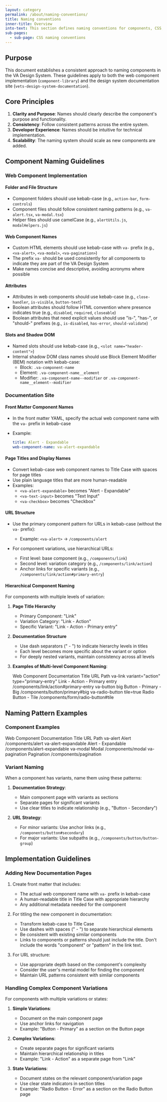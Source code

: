 ```yaml
---
layout: category
permalink: /about/naming-conventions/
title: Naming conventions
inner-title: Overview
into-text: This section defines naming conventions for components, CSS, and other parts of the VA Design System. 
sub-pages:
  - sub-page: CSS naming conventions
---
```


## Purpose

This document establishes a consistent approach to naming components in the VA Design System. These guidelines apply to both the web component implementation (`component-library`) and the design system documentation site (`vets-design-system-documentation`).

## Core Principles

1. **Clarity and Purpose**: Names should clearly describe the component's purpose and functionality.
2. **Consistency**: Follow consistent patterns across the entire system.
3. **Developer Experience**: Names should be intuitive for technical implementation.
4. **Scalability**: The naming system should scale as new components are added.

## Component Naming Guidelines

### Web Component Implementation

#### Folder and File Structure

- Component folders should use kebab-case (e.g., `action-bar`, `form-controls`)
- Component files should follow consistent naming patterns (e.g., `va-alert.tsx`, `va-modal.tsx`)
- Helper files should use camelCase (e.g., `alertUtils.js`, `modalHelpers.js`)

#### Web Component Names

- Custom HTML elements should use kebab-case with `va-` prefix (e.g., `<va-alert>`, `<va-modal>`, `<va-pagination>`)
- The prefix `va-` should be used consistently for all components to indicate they are part of the VA Design System
- Make names concise and descriptive, avoiding acronyms where possible

#### Attributes

- Attributes in web components should use kebab-case (e.g., `close-handler`, `is-visible`, `button-text`)
- Boolean attributes should follow HTML convention where presence indicates true (e.g., `disabled`, `required`, `closeable`)
- Boolean attributes that need explicit values should use "is-", "has-", or "should-" prefixes (e.g., `is-disabled`, `has-error`, `should-validate`)

#### Slots and Shadow DOM

- Named slots should use kebab-case (e.g., `<slot name="header-content">`)
- Internal shadow DOM class names should use Block Element Modifier (BEM) notation with kebab-case:
  - Block: `.va-component-name`
  - Element: `.va-component-name__element`
  - Modifier: `.va-component-name--modifier` or `.va-component-name__element--modifier`

### Documentation Site

#### Front Matter Component Names

- In the front matter YAML, specify the actual web component name with the `va-` prefix in kebab-case
- Example:

  ```yaml
  title: Alert - Expandable
  web-component-name: va-alert-expandable
  ```

#### Page Titles and Display Names

- Convert kebab-case web component names to Title Case with spaces for page titles
- Use plain language titles that are more human-readable
- Examples:
  - `<va-alert-expandable>` becomes "Alert - Expandable"
  - `<va-text-input>` becomes "Text Input"
  - `<va-checkbox>` becomes "Checkbox"

#### URL Structure

- Use the primary component pattern for URLs in kebab-case (without the `va-` prefix):
  - Example: `<va-alert>` → `/components/alert`

- For component variations, use hierarchical URLs:
  - First level: base component (e.g., `/components/link`)
  - Second level: variation category (e.g., `/components/link/action`)
  - Anchor links for specific variants (e.g., `/components/link/action#primary-entry`)

#### Hierarchical Component Naming

For components with multiple levels of variation:

1. **Page Title Hierarchy**

   - Primary Component: "Link"
   - Variation Category: "Link - Action"
   - Specific Variant: "Link - Action - Primary entry"

2. **Documentation Structure**

   - Use dash separators (" - ") to indicate hierarchy levels in titles
   - Each level becomes more specific about the variant or option
   - For deeply nested variants, maintain consistency across all levels

3. **Examples of Multi-level Component Naming**:

   <va-table table-type="bordered" is-stacked="false">
     <va-table-row>
       <span>Web Component</span>
       <span>Documentation Title</span>
       <span>URL Path</span>
     </va-table-row>
     <va-table-row>
       <span>va-link variant="action" type="primary-entry"</span>
       <span>Link - Action - Primary entry</span>
       <span>/components/link/action#primary-entry</span>
     </va-table-row>
     <va-table-row>
       <span>va-button big</span>
       <span>Button - Primary - Big</span>
       <span>/components/button/primary#big</span>
     </va-table-row>
     <va-table-row>
       <span>va-radio-button tile=true</span>
       <span>Radio Button - Tile</span>
       <span>/components/form/radio-button#tile</span>
     </va-table-row>
   </va-table>

## Naming Pattern Examples

### Component Examples

<va-table table-type="bordered" is-stacked="false">
  <va-table-row>
    <span>Web Component</span>
    <span>Documentation Title</span>
    <span>URL Path</span>
  </va-table-row>
  <va-table-row>
    <span>va-alert</span>
    <span>Alert</span>
    <span>/components/alert</span>
  </va-table-row>
  <va-table-row>
    <span>va-alert-expandable</span>
    <span>Alert - Expandable</span>
    <span>/components/alert-expandable</span>
  </va-table-row>
  <va-table-row>
    <span>va-modal</span>
    <span>Modal</span>
    <span>/components/modal</span>
  </va-table-row>
  <va-table-row>
    <span>va-pagination</span>
    <span>Pagination</span>
    <span>/components/pagination</span>
  </va-table-row>
</va-table>

### Variant Naming

When a component has variants, name them using these patterns:

1. **Documentation Strategy**:

   - Main component page with variants as sections
   - Separate pages for significant variants
   - Use clear titles to indicate relationship (e.g., "Button - Secondary")

2. **URL Strategy**:

   - For minor variants: Use anchor links (e.g., `/components/button#secondary`)
   - For major variants: Use subpaths (e.g., `/components/button/button-group`)

## Implementation Guidelines

### Adding New Documentation Pages

1. Create front matter that includes:

   - The actual web component name with `va-` prefix in kebab-case
   - A human-readable title in Title Case with appropriate hierarchy
   - Any additional metadata needed for the component

2. For titling the new component in documentation:

   - Transform kebab-case to Title Case
   - Use dashes with spaces (" - ") to separate hierarchical elements
   - Be consistent with existing similar components
   - Links to components or patterns should just include the title. Don't include the words "component" or "pattern" in the link text.

3. For URL structure:

   - Use appropriate depth based on the component's complexity
   - Consider the user's mental model for finding the component
   - Maintain URL patterns consistent with similar components

### Handling Complex Component Variations

For components with multiple variations or states:

1. **Simple Variations**:
   - Document on the main component page
   - Use anchor links for navigation
   - Example: "Button - Primary" as a section on the Button page

2. **Complex Variations**:
   - Create separate pages for significant variants
   - Maintain hierarchical relationship in titles
   - Example: "Link - Action" as a separate page from "Link"

3. **State Variations**:
   - Document states on the relevant component/variation page
   - Use clear state indicators in section titles
   - Example: "Radio Button - Error" as a section on the Radio Button page
